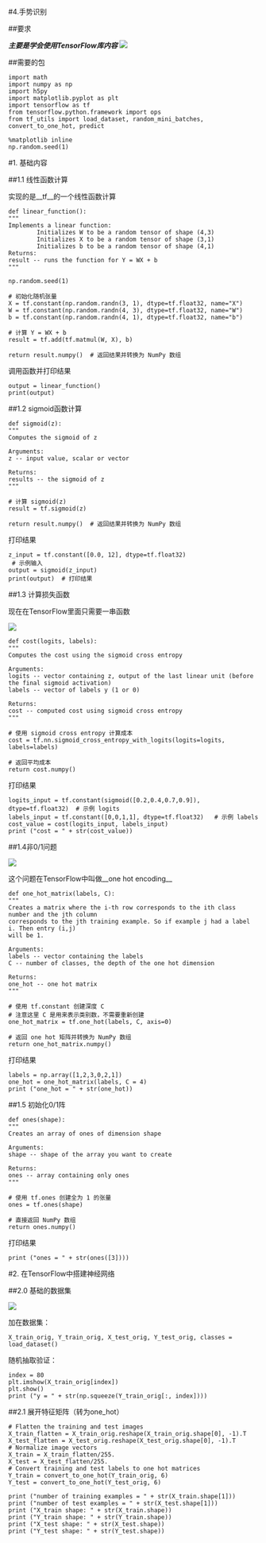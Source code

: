 #4.手势识别

##要求

___主要是学会使用TensorFlow库内容___
![](https://cdn.jsdelivr.net/gh/tj-messi/picture/1727589946509.png)

	
##需要的包

	import math
	import numpy as np
	import h5py
	import matplotlib.pyplot as plt
	import tensorflow as tf
	from tensorflow.python.framework import ops
	from tf_utils import load_dataset, random_mini_batches, convert_to_one_hot, predict

	%matplotlib inline
	np.random.seed(1)
#1. 基础内容

##1.1 线性函数计算

实现的是__tf__的一个线性函数计算

	def linear_function():
    """
    Implements a linear function: 
            Initializes W to be a random tensor of shape (4,3)
            Initializes X to be a random tensor of shape (3,1)
            Initializes b to be a random tensor of shape (4,1)
    Returns: 
    result -- runs the function for Y = WX + b 
    """
    
    np.random.seed(1)
    
    # 初始化随机张量
    X = tf.constant(np.random.randn(3, 1), dtype=tf.float32, name="X")
    W = tf.constant(np.random.randn(4, 3), dtype=tf.float32, name="W")
    b = tf.constant(np.random.randn(4, 1), dtype=tf.float32, name="b")

    # 计算 Y = WX + b
    result = tf.add(tf.matmul(W, X), b)

    return result.numpy()  # 返回结果并转换为 NumPy 数组

调用函数并打印结果

	output = linear_function()
	print(output)

##1.2 sigmoid函数计算

	def sigmoid(z):
    """
    Computes the sigmoid of z
    
    Arguments:
    z -- input value, scalar or vector
    
    Returns: 
    results -- the sigmoid of z
    """
    
    # 计算 sigmoid(z)
    result = tf.sigmoid(z)

    return result.numpy()  # 返回结果并转换为 NumPy 数组

打印结果

	z_input = tf.constant([0.0, 12], dtype=tf.float32) 
	 # 示例输入
	output = sigmoid(z_input)
	print(output)  # 打印结果

##1.3 计算损失函数

现在在TensorFlow里面只需要一串函数

![](https://cdn.jsdelivr.net/gh/tj-messi/picture/1727593384852.png)

	def cost(logits, labels):
    """
    Computes the cost using the sigmoid cross entropy
    
    Arguments:
    logits -- vector containing z, output of the last linear unit (before the final sigmoid activation)
    labels -- vector of labels y (1 or 0) 
    
    Returns:
    cost -- computed cost using sigmoid cross entropy
    """
    
    # 使用 sigmoid cross entropy 计算成本
    cost = tf.nn.sigmoid_cross_entropy_with_logits(logits=logits, labels=labels)
    
    # 返回平均成本
    return cost.numpy()  

打印结果
	
	logits_input = tf.constant(sigmoid([0.2,0.4,0.7,0.9]), dtype=tf.float32)  # 示例 logits
	labels_input = tf.constant([0,0,1,1], dtype=tf.float32)   # 示例 labels
	cost_value = cost(logits_input, labels_input)
	print ("cost = " + str(cost_value))

##1.4非0/1问题

![](https://cdn.jsdelivr.net/gh/tj-messi/picture/1727594417326.png)

这个问题在TensorFlow中叫做__one hot encoding__

	def one_hot_matrix(labels, C):
    """
    Creates a matrix where the i-th row corresponds to the ith class number and the jth column
    corresponds to the jth training example. So if example j had a label i. Then entry (i,j) 
    will be 1. 
    
    Arguments:
    labels -- vector containing the labels 
    C -- number of classes, the depth of the one hot dimension
    
    Returns: 
    one_hot -- one hot matrix
    """
    
    # 使用 tf.constant 创建深度 C
    # 注意这里 C 是用来表示类别数，不需要重新创建
    one_hot_matrix = tf.one_hot(labels, C, axis=0)
    
    # 返回 one hot 矩阵并转换为 NumPy 数组
    return one_hot_matrix.numpy()

打印结果

	labels = np.array([1,2,3,0,2,1])
	one_hot = one_hot_matrix(labels, C = 4)
	print ("one_hot = " + str(one_hot))

##1.5 初始化0/1阵
	
	def ones(shape):
    """
    Creates an array of ones of dimension shape
    
    Arguments:
    shape -- shape of the array you want to create
        
    Returns: 
    ones -- array containing only ones
    """
    
    # 使用 tf.ones 创建全为 1 的张量
    ones = tf.ones(shape)
    
    # 直接返回 NumPy 数组
    return ones.numpy()
	
打印结果

	print ("ones = " + str(ones([3])))

#2. 在TensorFlow中搭建神经网络

##2.0 基础的数据集

![](https://cdn.jsdelivr.net/gh/tj-messi/picture/1727596258945.png)

加在数据集：

	X_train_orig, Y_train_orig, X_test_orig, Y_test_orig, classes = load_dataset()	

随机抽取验证：

	index = 80
	plt.imshow(X_train_orig[index])
	plt.show()
	print ("y = " + str(np.squeeze(Y_train_orig[:, index])))

##2.1 展开特征矩阵（转为one_hot）

	# Flatten the training and test images
	X_train_flatten = X_train_orig.reshape(X_train_orig.shape[0], -1).T
	X_test_flatten = X_test_orig.reshape(X_test_orig.shape[0], -1).T
	# Normalize image vectors
	X_train = X_train_flatten/255.
	X_test = X_test_flatten/255.
	# Convert training and test labels to one hot matrices
	Y_train = convert_to_one_hot(Y_train_orig, 6)
	Y_test = convert_to_one_hot(Y_test_orig, 6)

	print ("number of training examples = " + str(X_train.shape[1]))
	print ("number of test examples = " + str(X_test.shape[1]))
	print ("X_train shape: " + str(X_train.shape))
	print ("Y_train shape: " + str(Y_train.shape))
	print ("X_test shape: " + str(X_test.shape))
	print ("Y_test shape: " + str(Y_test.shape))
